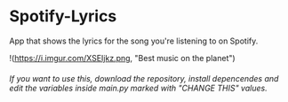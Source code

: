 # Spotify-Lyrics
App that shows the lyrics for the song you're listening to on Spotify.

!(https://i.imgur.com/XSEIjkz.png, "Best music on the planet")

###### If you want to use this, download the repository, install depencendes and edit the variables inside main.py marked with "CHANGE THIS" values.
